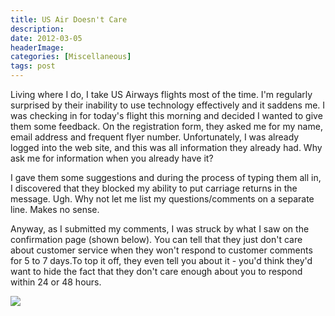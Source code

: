 ```yaml
---
title: US Air Doesn't Care
description: 
date: 2012-03-05
headerImage: 
categories: [Miscellaneous]
tags: post
---
```


Living where I do, I take US Airways flights most of the time. I'm regularly surprised by their inability to use technology effectively and it saddens me. I was checking in for today's flight this morning and decided I wanted to give them some feedback. On the registration form, they asked me for my name, email address and frequent flyer number. Unfortunately, I was already logged into the web site, and this was all information they already had. Why ask me for information when you already have it?

I gave them some suggestions and during the process of typing them all in, I discovered that they blocked my ability to put carriage returns in the message. Ugh. Why not let me list my questions/comments on a separate line. Makes no sense.

Anyway, as I submitted my comments, I was struck by what I saw on the confirmation page (shown below). You can tell that they just don't care about customer service when they won't respond to customer comments for 5 to 7 days.To top it off, they even tell you about it - you'd think they'd want to hide the fact that they don't care enough about you to respond within 24 or 48 hours.

![](/images/2012/usair-web.png)